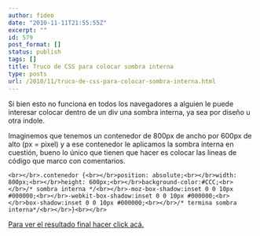 ```yaml
---
author: fideo
date: "2010-11-11T21:55:55Z"
excerpt: ""
id: 579
post_format: []
status: publish
tags: []
title: Truco de CSS para colocar sombra interna
type: posts
url: /2010/11/truco-de-css-para-colocar-sombra-interna.html
---
```

Si bien esto no funciona en todos los navegadores a alguien le puede interesar colocar dentro de un div una sombra interna, ya sea por diseño u otra indole.

Imaginemos que tenemos un contenedor de 800px de ancho por 600px de alto (px = pixel) y a ese contenedor le aplicamos la sombra interna en cuestión, bueno lo único que tienen que hacer es colocar las lineas de código que marco con comentarios.

`<br></br>.contenedor {<br></br>position: absolute;<br></br>width: 800px;<br></br>height: 600px;<br></br>background-color:#CCC;<br></br>/* sombra interna */<br></br>-moz-box-shadow:inset 0 0 10px #000000;<br></br>-webkit-box-shadow:inset 0 0 10px #000000;<br></br>box-shadow:inset 0 0 10px #000000;<br></br>/* termina sombra interna*/<br></br>}<br></br>`

[Para ver el resultado final hacer click acá.](http://www.fideox.com.ar/wp-content/uploads/2010/11/divsombra.html)
